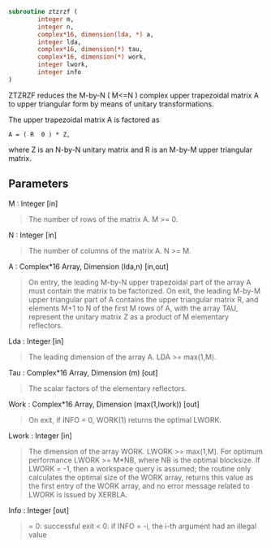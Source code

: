 ```fortran
subroutine ztzrzf (
		integer m,
		integer n,
		complex*16, dimension(lda, *) a,
		integer lda,
		complex*16, dimension(*) tau,
		complex*16, dimension(*) work,
		integer lwork,
		integer info
)
```

 ZTZRZF reduces the M-by-N ( M<=N ) complex upper trapezoidal matrix A
 to upper triangular form by means of unitary transformations.

 The upper trapezoidal matrix A is factored as

    A = ( R  0 ) * Z,

 where Z is an N-by-N unitary matrix and R is an M-by-M upper
 triangular matrix.

## Parameters
M : Integer [in]
> The number of rows of the matrix A.  M >= 0.

N : Integer [in]
> The number of columns of the matrix A.  N >= M.

A : Complex*16 Array, Dimension (lda,n) [in,out]
> On entry, the leading M-by-N upper trapezoidal part of the
> array A must contain the matrix to be factorized.
> On exit, the leading M-by-M upper triangular part of A
> contains the upper triangular matrix R, and elements M+1 to
> N of the first M rows of A, with the array TAU, represent the
> unitary matrix Z as a product of M elementary reflectors.

Lda : Integer [in]
> The leading dimension of the array A.  LDA >= max(1,M).

Tau : Complex*16 Array, Dimension (m) [out]
> The scalar factors of the elementary reflectors.

Work : Complex*16 Array, Dimension (max(1,lwork)) [out]
> On exit, if INFO = 0, WORK(1) returns the optimal LWORK.

Lwork : Integer [in]
> The dimension of the array WORK.  LWORK >= max(1,M).
> For optimum performance LWORK >= M*NB, where NB is
> the optimal blocksize.
> If LWORK = -1, then a workspace query is assumed; the routine
> only calculates the optimal size of the WORK array, returns
> this value as the first entry of the WORK array, and no error
> message related to LWORK is issued by XERBLA.

Info : Integer [out]
> = 0:  successful exit
> < 0:  if INFO = -i, the i-th argument had an illegal value

